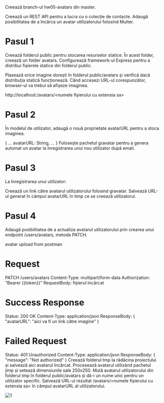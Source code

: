 Creează branch-ul hw05-avatars din master.

Creează un REST API pentru a lucra cu o colecție de contacte. Adaugă posibilitatea de a încărca un avatar utilizatorului folosind Multer.

# Pasul 1
Creează folderul public pentru stocarea resurselor statice. În acest folder, creează un folder avatars. Configurează framework-ul Express pentru a distribui fișierele statice din folderul public.

Plasează orice imagine dorești în folderul public/avatars și verifică dacă distribuția statică funcționează. Când accesezi URL-ul corespunzător, browser-ul va trebui să afișeze imaginea.

http://localhost:<port>/avatars/<numele fișierului cu extensia sa>

# Pasul 2
În modelul de utilizator, adaugă o nouă proprietate avatarURL pentru a stoca imaginea.

{
  ...
  avatarURL: String,
  ...
}
Folosește pachetul gravatar pentru a genera automat un avatar la înregistrarea unui nou utilizator după email.

# Pasul 3
La înregistrarea unui utilizator:

Creează un link către avatarul utilizatorului folosind gravatar.
Salvează URL-ul generat în câmpul avatarURL în timp ce se creează utilizatorul.

# Pasul 4
Adaugă posibilitatea de a actualiza avatarul utilizatorului prin crearea unui endpoint /users/avatars, metoda PATCH.

avatar upload from postman
# Request
PATCH /users/avatars
Content-Type: multipart/form-data
Authorization: "Bearer {{token}}"
RequestBody: fișierul încărcat

# Success Response
Status: 200 OK
Content-Type: application/json
ResponseBody: {
  "avatarURL": "aici va fi un link către imagine"
}

# Failed Request
Status: 401 Unauthorized
Content-Type: application/json
ResponseBody: {
  "message": "Not authorized"
}
Creează folderul tmp la rădăcina proiectului și salvează aici avatarul încărcat.
Procesează avatarul utilizând pachetul jimp și setează dimensiunile sale 250x250.
Mută avatarul utilizatorului din folderul tmp în folderul public/avatars și dă-i un nume unic pentru un utilizator specific.
Salvează URL-ul rezultat /avatars/<numele fișierului cu extensia sa> în câmpul avatarURL al utilizatorului.

![1](https://i.ibb.co/J22S41d/PATCH-Avatars.png)